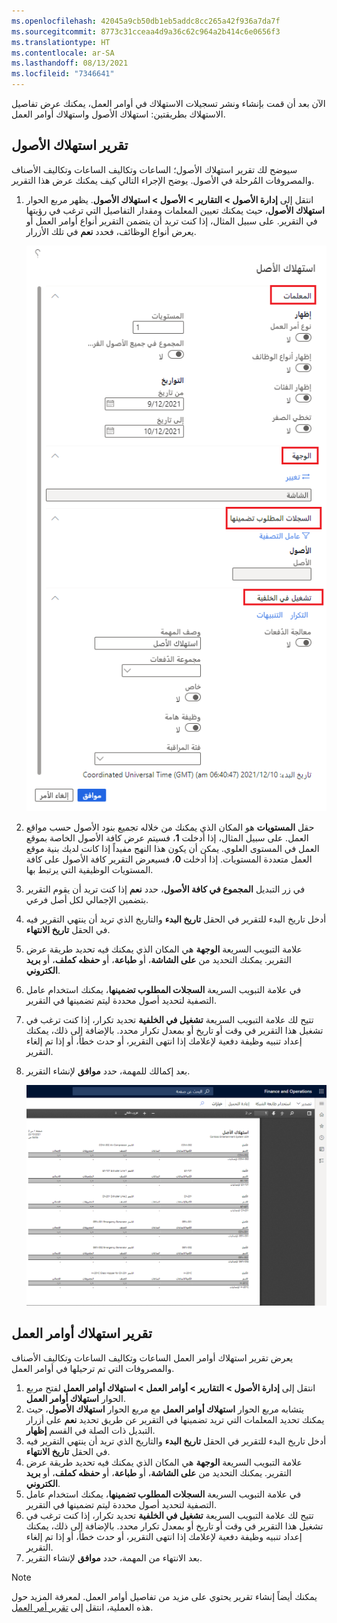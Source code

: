 ```yaml
---
ms.openlocfilehash: 42045a9cb50db1eb5addc8cc265a42f936a7da7f
ms.sourcegitcommit: 8773c31cceaa4d9a36c62c964a2b414c6e0656f3
ms.translationtype: HT
ms.contentlocale: ar-SA
ms.lasthandoff: 08/13/2021
ms.locfileid: "7346641"
---
```

الآن بعد أن قمت بإنشاء ونشر تسجيلات الاستهلاك في أوامر العمل، يمكنك عرض تفاصيل الاستهلاك بطريقتين: استهلاك الأصول واستهلاك أوامر العمل.

## <a name="asset-consumption-report"></a>تقرير استهلاك الأصول
سيوضح لك تقرير استهلاك الأصول؛ الساعات وتكاليف الساعات وتكاليف الأصناف والمصروفات المُرحلة في الأصول. يوضح الإجراء التالي كيف يمكنك عرض هذا التقرير.

1.  انتقل إلى **إدارة الأصول > التقارير > الأصول > استهلاك الأصول**. يظهر مربع الحوار **استهلاك الأصول**، حيث يمكنك تعيين المعلمات ومقدار التفاصيل التي ترغب في رؤيتها في التقرير. على سبيل المثال، إذا كنت تريد أن يتضمن التقرير أنواع أوامر العمل أو يعرض أنواع الوظائف، فحدد **نعم** في تلك الأزرار. 

    ![لقطة شاشة لصفحة استهلاك الأصول مع تمييز التفاصيل.](../media/asset-consumption-ssm.png) 

2.  حقل **المستويات** هو المكان الذي يمكنك من خلاله تجميع بنود الأصول حسب مواقع العمل. على سبيل المثال، إذا أدخلت **1**، فسيتم عرض كافة الأصول الخاصة بموقع العمل في المستوى العلوي. يمكن أن يكون هذا النهج مفيداً إذا كانت لديك بنية موقع العمل متعددة المستويات. إذا أدخلت **0**، فسيعرض التقرير كافة الأصول على كافة المستويات الوظيفية التي يرتبط بها. 
3.  في زر التبديل **المجموع في كافة الأصول**، حدد **نعم** إذا كنت تريد أن يقوم التقرير بتضمين الإجمالي لكل أصل فرعي.
4.  أدخل تاريخ البدء للتقرير في الحقل **تاريخ البدء** والتاريخ الذي تريد أن ينتهي التقرير فيه في الحقل **تاريخ الانتهاء**. 
5.  علامة التبويب السريعة **الوجهة** هي المكان الذي يمكنك فيه تحديد طريقة عرض التقرير. يمكنك التحديد من **على الشاشة**، أو **طباعة**، أو **حفظه كملف**، أو **بريد الكتروني**.
6.  في علامة التبويب السريعة **السجلات المطلوب تضمينها**، يمكنك استخدام عامل التصفية لتحديد أصول محددة ليتم تضمينها في التقرير. 
7.  تتيح لك علامة التبويب السريعة **تشغيل في الخلفية** تحديد تكرار، إذا كنت ترغب في تشغيل هذا التقرير في وقت أو تاريخ أو بمعدل تكرار محدد. بالإضافة إلى ذلك، يمكنك إعداد تنبيه وظيفة دفعية لإعلامك إذا انتهى التقرير، أو حدث خطأ، أو إذا تم إلغاء التقرير.
8.  بعد إكمالك للمهمة، حدد **موافق** لإنشاء التقرير.

    [![لقطة شاشة لتقرير استهلاك الأصول الذي تم إنشاؤه.](../media/asset-consumption-report-ss.png)](../media/asset-consumption-report-ss.png#lightbox) 
 
## <a name="work-order-consumption-report"></a>تقرير استهلاك أوامر العمل
يعرض تقرير استهلاك أوامر العمل الساعات وتكاليف الساعات وتكاليف الأصناف والمصروفات التي تم ترحيلها في أوامر العمل.

1.  انتقل إلى **إدارة الأصول > التقارير > أوامر العمل > استهلاك أوامر العمل** لفتح مربع الحوار **استهلاك أوامر العمل**.
2.  يتشابه مربع الحوار **استهلاك أوامر العمل** مع مربع الحوار **استهلاك الأصول**، حيث يمكنك تحديد المعلمات التي تريد تضمينها في التقرير عن طريق تحديد **نعم** على أزرار التبديل ذات الصلة في القسم **إظهار**.
3.  أدخل تاريخ البدء للتقرير في الحقل **تاريخ البدء** والتاريخ الذي تريد أن ينتهي التقرير فيه في الحقل **تاريخ الانتهاء**. 
4.  علامة التبويب السريعة **الوجهة** هي المكان الذي يمكنك فيه تحديد طريقة عرض التقرير. يمكنك التحديد من **على الشاشة**، أو **طباعة**، أو **حفظه كملف**، أو **بريد الكتروني**.
5.  في علامة التبويب السريعة **السجلات المطلوب تضمينها**، يمكنك استخدام عامل التصفية لتحديد أصول محددة ليتم تضمينها في التقرير. 
6.  تتيح لك علامة التبويب السريعة **تشغيل في الخلفية** تحديد تكرار، إذا كنت ترغب في تشغيل هذا التقرير في وقت أو تاريخ أو بمعدل تكرار محدد. بالإضافة إلى ذلك، يمكنك إعداد تنبيه وظيفة دفعية لإعلامك إذا انتهى التقرير، أو حدث خطأ، أو إذا تم إلغاء التقرير.
7.  بعد الانتهاء من المهمة، حدد **موافق** لإنشاء التقرير.

> [!NOTE]
> يمكنك أيضاً إنشاء تقرير يحتوي على مزيد من تفاصيل أوامر العمل. لمعرفة المزيد حول هذه العملية، انتقل إلى [تقرير أمر العمل](/dynamics365/supply-chain/asset-management/work-orders/work-order-report/?azure-portal=true).